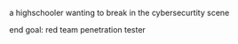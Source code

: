 a highschooler wanting to break in the cybersecurtity scene

end goal: red team penetration tester
<!---
F1r3T4nk/F1r3T4nk is a ✨ special ✨ repository because its `README.md` (this file) appears on your GitHub profile.
You can click the Preview link to take a look at your changes.
--->
